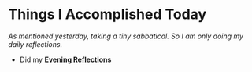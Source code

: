 # Things I Accomplished Today

_As mentioned yesterday, taking a tiny sabbatical. So I am only doing my daily reflections._

- Did my **[Evening Reflections](../../routines/evening-reflections.md)**
